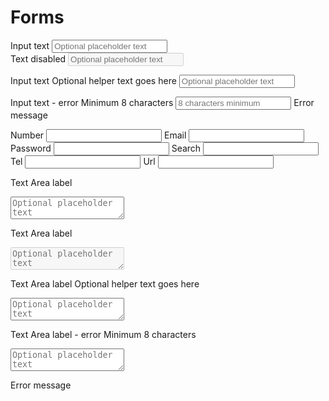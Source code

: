 # Forms

<div class="row">

<div class="col-6">
    <label for="text-1">Input text</label>
    <input type="text" id="text-1" placeholder="Optional placeholder text">
</div>

<div class="col-6">
    <label for="text-2">Text disabled</label>
    <input type="text" id="text-2" placeholder="Optional placeholder text" disabled>
</div>

</div>

<label for="text-3">Input text</label>
<span>Optional helper text goes here</span>
<input type="text" id="text-3" placeholder="Optional placeholder text">

<label for="text-4">Input text - error</label>
<span>Minimum 8 characters</span>
<input type="text" id="text-4" placeholder="8 characters minimum" minlength="8">
<span class="error">Error message</span>

<label for="number">Number</label>
<input type="number" id="number" size="">
<label for="email">Email</label>
<input type="email" id="email" size="">
<label for="password">Password</label>
<input type="password" id="password" size="">
<label for="search">Search</label>
<input type="search" id="search" size="">
<label for="tel">Tel</label>
<input type="tel" id="tel" size="">
<label for="url">Url</label>
<input type="url" id="url" size="">

<label for="textarea-1">Text Area label</label>
<textarea id="textarea-1" placeholder="Optional placeholder text"></textarea>

<label for="textarea-2">Text Area label</label>
<textarea id="textarea-2" placeholder="Optional placeholder text" disabled></textarea>

<label for="textarea-3">Text Area label</label>
<span>Optional helper text goes here</span>
<textarea id="textarea-3" placeholder="Optional placeholder text"></textarea>

<label for="textarea-4">Text Area label - error</label>
<span>Minimum 8 characters</span>
<textarea id="textarea-4" placeholder="Optional placeholder text" minlength="8"></textarea>
<span class="error">Error message</span>